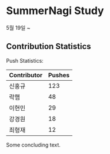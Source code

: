 # SummerNagi Study

5월 19일 ~ 

## Contribution Statistics

Push Statistics:

| Contributor | Pushes |
| ----------- | ------ |
| 신홍규 | 123 |
| 락햄 | 48 |
| 이현민 | 29 |
| 강경원 | 18 |
| 최형재 | 12 |

Some concluding text.
